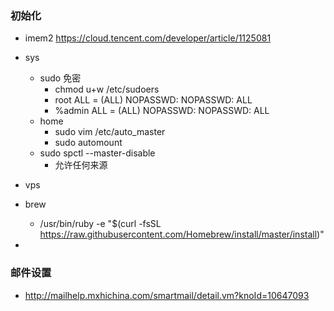 ### 初始化

- imem2     <https://cloud.tencent.com/developer/article/1125081> 

- sys

  - sudo 免密  
    - chmod u+w /etc/sudoers
    - root            ALL = (ALL) NOPASSWD: NOPASSWD: ALL
    - %admin          ALL = (ALL) NOPASSWD: NOPASSWD: ALL
  - home  
    - sudo vim /etc/auto_master
    - sudo automount
  - sudo spctl --master-disable
    - 允许任何来源

- vps

- brew

  - /usr/bin/ruby -e "$(curl -fsSL <https://raw.githubusercontent.com/Homebrew/install/master/install>)"

- 

  







### 邮件设置

* <http://mailhelp.mxhichina.com/smartmail/detail.vm?knoId=10647093>